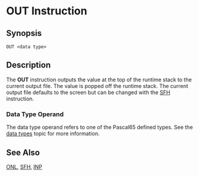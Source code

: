 # OUT Instruction

## Synopsis

```
OUT <data type>
```

## Description

The **OUT** instruction outputs the value at the top of the runtime stack
to the current output file. The value is popped off the runtime stack.
The current output file defaults to the screen but can be changed with
the [SFH](../sfh) instruction.

### Data Type Operand

The data type operand refers to one of the Pascal65 defined types. See the
[data types](../../types) topic for more information.

## See Also

[ONL](../onl), [SFH](../sfh), [INP](../inp)
